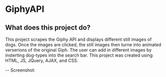 # GiphyAPI

What does this project do? 
--
This project scrapes the Giphy API and displays different still images of dogs. 
Once the images are clicked, the still images then turne into animated verserions of the original Giph. 
The user can add in different images by insterting dog-types into the search bar. 
This project was created using HTML, JS, JQuery, AJAX, and CSS. 

--
Screenshot: 



